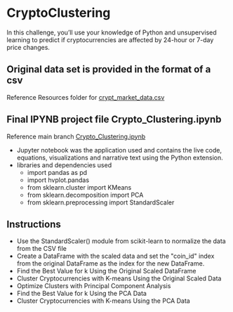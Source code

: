 # CryptoClustering
In this challenge, you’ll use your knowledge of Python and unsupervised learning to predict if cryptocurrencies are affected by 24-hour or 7-day price changes.

## Original data set is provided in the format of a csv 
Reference Resources folder for [crypt_market_data.csv](https://github.com/Kre8iveEnvy/CryptoClustering/blob/main/Resources/crypto_market_data.csv)

## Final IPYNB project file Crypto_Clustering.ipynb
Reference main branch [Crypto_Clustering.ipynb](https://github.com/Kre8iveEnvy/CryptoClustering/blob/main/Crypto_Clustering.ipynb)
- Jupyter notebook was the application used and contains the live code, equations, visualizations and narrative text using the Python extension. 
- libraries and dependencies used
    -  import pandas as pd
    -  import hvplot.pandas
    - from sklearn.cluster import KMeans
    - from sklearn.decomposition import PCA
    - from sklearn.preprocessing import StandardScaler

## Instructions
-  Use the StandardScaler() module from scikit-learn to normalize the data from the CSV file
-  Create a DataFrame with the scaled data and set the "coin_id" index from the original DataFrame as the index for the new DataFrame.
-  Find the Best Value for k Using the Original Scaled DataFrame
- Cluster Cryptocurrencies with K-means Using the Original Scaled Data
- Optimize Clusters with Principal Component Analysis
- Find the Best Value for k Using the PCA Data
- Cluster Cryptocurrencies with K-means Using the PCA Data


